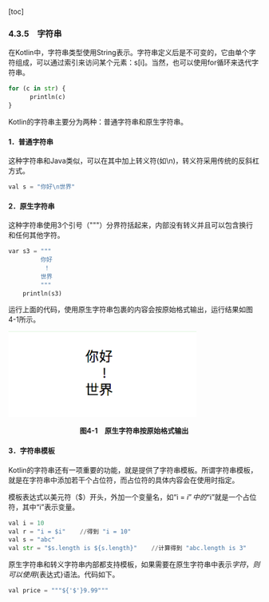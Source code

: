 [toc]

### 4.3.5　字符串

在Kotlin中，字符串类型使用String表示。字符串定义后是不可变的，它由单个字符组成，可以通过索引来访问某个元素：s[i]。当然，也可以使用for循环来迭代字符串。

```python
for (c in str) {
      println(c)
}
```

Kotlin的字符串主要分为两种：普通字符串和原生字符串。

#### 1．普通字符串

这种字符串和Java类似，可以在其中加上转义符(如\n)，转义符采用传统的反斜杠方式。

```python
val s = "你好\n世界"
```

#### 2．原生字符串

这种字符串使用3个引号（"""）分界符括起来，内部没有转义并且可以包含换行和任何其他字符。

```python
var s3 = """
         你好
          ！
         世界
         """
    println(s3)
```

运行上面的代码，使用原生字符串包裹的内容会按原始格式输出，运行结果如图4-1所示。

![45.png](./images/45.png)
<center class="my_markdown"><b class="my_markdown">图4-1　原生字符串按原始格式输出</b></center>

#### 3．字符串模板

Kotlin的字符串还有一项重要的功能，就是提供了字符串模板。所谓字符串模板，就是在字符串中添加若干个占位符，而占位符的具体内容会在使用时指定。

模板表达式以美元符（$）开头，外加一个变量名，如“i = $i”中的“$i”就是一个占位符，其中“i”表示变量。

```python
val i = 10
val r = "i = $i"    //得到 "i = 10"
val s = "abc"
val str = "$s.length is ${s.length}"    //计算得到 "abc.length is 3"
```

原生字符串和转义字符串内部都支持模板，如果需要在原生字符串中表示$字符，则可以使用${表达式}语法。代码如下。

```python
val price = """${'$'}9.99"""
```

